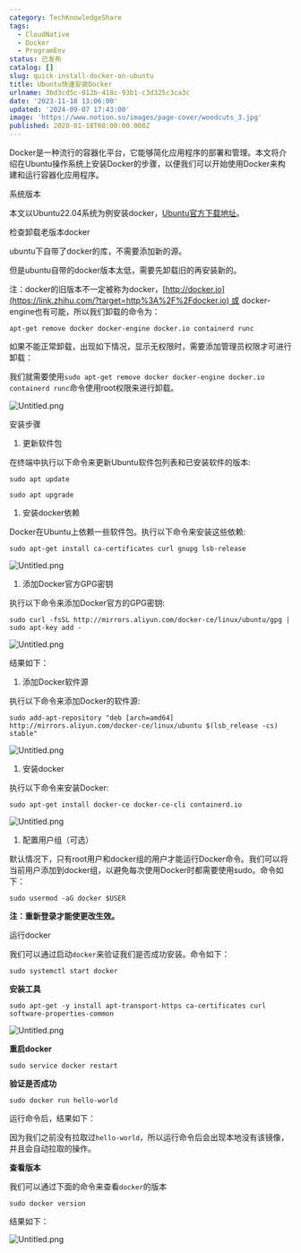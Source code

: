 ```yaml
---
category: TechKnowledgeShare
tags:
  - CloudNative
  - Docker
  - ProgramEnv
status: 已发布
catalog: []
slug: quick-install-docker-on-ubuntu
title: Ubuntu快速安装Docker
urlname: 3bd3cd5c-012b-418c-93b1-c3d325c3ca3c
date: '2023-11-18 13:06:00'
updated: '2024-09-07 17:43:00'
image: 'https://www.notion.so/images/page-cover/woodcuts_3.jpg'
published: 2020-01-18T08:00:00.000Z
---
```


Docker是一种流行的容器化平台，它能够简化应用程序的部署和管理。本文将介绍在Ubuntu操作系统上安装Docker的步骤，以便我们可以开始使用Docker来构建和运行容器化应用程序。


系统版本


本文以Ubuntu22.04系统为例安装docker，[Ubuntu官方下载地址](https://link.zhihu.com/?target=https%3A%2F%2Fubuntu.com%2Fdownload)。


检查卸载老版本docker


ubuntu下自带了docker的库，不需要添加新的源。


但是ubuntu自带的docker版本太低，需要先卸载旧的再安装新的。


注：docker的旧版本不一定被称为docker，[http://docker.io](https://link.zhihu.com/?target=http%3A%2F%2Fdocker.io) 或 docker-engine也有可能，所以我们卸载的命令为：


`apt-get remove docker docker-engine docker.io containerd runc`


如果不能正常卸载，出现如下情况，显示无权限时，需要添加管理员权限才可进行卸载：


我们就需要使用`sudo apt-get remove docker docker-engine docker.io containerd runc`命令使用root权限来进行卸载。


![Untitled.png](https://prod-files-secure.s3.us-west-2.amazonaws.com/5d24fe63-e567-4804-86f9-9fdc62e13082/39952d0f-7851-4550-b715-72a33876c773/Untitled.png?X-Amz-Algorithm=AWS4-HMAC-SHA256&X-Amz-Content-Sha256=UNSIGNED-PAYLOAD&X-Amz-Credential=ASIAZI2LB4663LY4LH37%2F20250212%2Fus-west-2%2Fs3%2Faws4_request&X-Amz-Date=20250212T053732Z&X-Amz-Expires=3600&X-Amz-Security-Token=IQoJb3JpZ2luX2VjEMn%2F%2F%2F%2F%2F%2F%2F%2F%2F%2FwEaCXVzLXdlc3QtMiJGMEQCIBnk4dEmNwju2ytyybGUKzdWDQguZCYrZo1YQ6Sj6q8fAiAJ78%2F%2FhR0l%2FDs%2FImZxPsOShyUx9CfZK5%2FegXDMxBkdwSqIBAji%2F%2F%2F%2F%2F%2F%2F%2F%2F%2F8BEAAaDDYzNzQyMzE4MzgwNSIMN6ffvRlZdpI8v7UXKtwD1WiHmwrqRf1UGczjRg8FWd6aJyb8Cln0LJYbTLCfAKVKxMMk5fuTtKnwR6ahO23%2B5PXXt80pgMrmhSEosW1lAqHzYKVGkuDY5WWDgPUj1l5GonhYRzFGjR%2BnEtJX3kKcrkSiNeXKj9uS3GQkYFN9ErGB161vSFA8AhrGGksu%2BvrQDy4c8n0rzlKwrZ%2F4m5h8cDBIC5hizx%2Bc1by6yC6vjJeXeNadI5x4tkA%2BrlAhEpEzjBNEeGemjcOMbZMRg9EakyWDxoTKjzh6vX8NJaxTQkln%2B%2B72S9NnISg3dEYkVk%2FjnD5hjlSDgXLx%2FSId3rtWwRHJFk3cBDs%2BvZ4b5965i1M12H9BFwWRPuVKzHRAesi3v8ripMOt3eOpgvypoX5g75MmolDfXHZoa9pFpzbTiMq%2Bcawr3Px7vqclCccnW9E0tifWewQkCsbLTJnl6PJV1jo4ZfGF%2F709ibbuaqfmQpP8wLT0pvh3OeWjbGFhmVrk8a8sR7wgrVvQftp2u2Qvm0V4PKGS%2F7mXuH0RnfbMRmgPx9oWR%2FhoYen3vYINHFYC6MwFnA02sdYuWf3VLu69qIxeLgRSWRRcRpXyCj6CVNgjwHy%2BnXhN6lYPAHIdH8vkcdFuY8yYwbKocAkwmO2vvQY6pgGvt1l85ViEeMi0oMA07XV3%2FvOWQSTjg7PRohpsgDpyq9Qq%2FgryMEm0kWaMzx5g7yeIlZYR%2FSlKUf1MYnPFcXwv0r3MEhEcqYsIuBcDS9YJCaRkuCgCZBRMcEcr13GF2EQtCK9nTEkzbWnbfE5T%2BObZgqhVcjM%2Fau60y6xkgxybXO%2FZU8uGNtdAKMnha9qBsYDwPJhRdCUHvEVIxNosA7aE7CkBRpT4&X-Amz-Signature=b007d565e4010964bfbe988113a1f405652f871ee467ba7f3f310f310b27925f&X-Amz-SignedHeaders=host&x-id=GetObject)


安装步骤

1. 更新软件包

在终端中执行以下命令来更新Ubuntu软件包列表和已安装软件的版本:


`sudo apt update`


`sudo apt upgrade`

1. 安装docker依赖

Docker在Ubuntu上依赖一些软件包。执行以下命令来安装这些依赖:


`sudo apt-get install ca-certificates curl gnupg lsb-release`


![Untitled.png](https://prod-files-secure.s3.us-west-2.amazonaws.com/5d24fe63-e567-4804-86f9-9fdc62e13082/b5a549a8-6621-4824-a151-93e8b0592f14/Untitled.png?X-Amz-Algorithm=AWS4-HMAC-SHA256&X-Amz-Content-Sha256=UNSIGNED-PAYLOAD&X-Amz-Credential=ASIAZI2LB4663LY4LH37%2F20250212%2Fus-west-2%2Fs3%2Faws4_request&X-Amz-Date=20250212T053732Z&X-Amz-Expires=3600&X-Amz-Security-Token=IQoJb3JpZ2luX2VjEMn%2F%2F%2F%2F%2F%2F%2F%2F%2F%2FwEaCXVzLXdlc3QtMiJGMEQCIBnk4dEmNwju2ytyybGUKzdWDQguZCYrZo1YQ6Sj6q8fAiAJ78%2F%2FhR0l%2FDs%2FImZxPsOShyUx9CfZK5%2FegXDMxBkdwSqIBAji%2F%2F%2F%2F%2F%2F%2F%2F%2F%2F8BEAAaDDYzNzQyMzE4MzgwNSIMN6ffvRlZdpI8v7UXKtwD1WiHmwrqRf1UGczjRg8FWd6aJyb8Cln0LJYbTLCfAKVKxMMk5fuTtKnwR6ahO23%2B5PXXt80pgMrmhSEosW1lAqHzYKVGkuDY5WWDgPUj1l5GonhYRzFGjR%2BnEtJX3kKcrkSiNeXKj9uS3GQkYFN9ErGB161vSFA8AhrGGksu%2BvrQDy4c8n0rzlKwrZ%2F4m5h8cDBIC5hizx%2Bc1by6yC6vjJeXeNadI5x4tkA%2BrlAhEpEzjBNEeGemjcOMbZMRg9EakyWDxoTKjzh6vX8NJaxTQkln%2B%2B72S9NnISg3dEYkVk%2FjnD5hjlSDgXLx%2FSId3rtWwRHJFk3cBDs%2BvZ4b5965i1M12H9BFwWRPuVKzHRAesi3v8ripMOt3eOpgvypoX5g75MmolDfXHZoa9pFpzbTiMq%2Bcawr3Px7vqclCccnW9E0tifWewQkCsbLTJnl6PJV1jo4ZfGF%2F709ibbuaqfmQpP8wLT0pvh3OeWjbGFhmVrk8a8sR7wgrVvQftp2u2Qvm0V4PKGS%2F7mXuH0RnfbMRmgPx9oWR%2FhoYen3vYINHFYC6MwFnA02sdYuWf3VLu69qIxeLgRSWRRcRpXyCj6CVNgjwHy%2BnXhN6lYPAHIdH8vkcdFuY8yYwbKocAkwmO2vvQY6pgGvt1l85ViEeMi0oMA07XV3%2FvOWQSTjg7PRohpsgDpyq9Qq%2FgryMEm0kWaMzx5g7yeIlZYR%2FSlKUf1MYnPFcXwv0r3MEhEcqYsIuBcDS9YJCaRkuCgCZBRMcEcr13GF2EQtCK9nTEkzbWnbfE5T%2BObZgqhVcjM%2Fau60y6xkgxybXO%2FZU8uGNtdAKMnha9qBsYDwPJhRdCUHvEVIxNosA7aE7CkBRpT4&X-Amz-Signature=0dcca59229e997cb3102afa82c1fb7e8ea684a22e3bbc85c79d698324e168cc1&X-Amz-SignedHeaders=host&x-id=GetObject)

1. 添加Docker官方GPG密钥

执行以下命令来添加Docker官方的GPG密钥:


`sudo curl -fsSL http://mirrors.aliyun.com/docker-ce/linux/ubuntu/gpg | sudo apt-key add -`


![Untitled.png](https://prod-files-secure.s3.us-west-2.amazonaws.com/5d24fe63-e567-4804-86f9-9fdc62e13082/98014b5e-f5b7-4b16-804e-ab6917971bd3/Untitled.png?X-Amz-Algorithm=AWS4-HMAC-SHA256&X-Amz-Content-Sha256=UNSIGNED-PAYLOAD&X-Amz-Credential=ASIAZI2LB4663LY4LH37%2F20250212%2Fus-west-2%2Fs3%2Faws4_request&X-Amz-Date=20250212T053732Z&X-Amz-Expires=3600&X-Amz-Security-Token=IQoJb3JpZ2luX2VjEMn%2F%2F%2F%2F%2F%2F%2F%2F%2F%2FwEaCXVzLXdlc3QtMiJGMEQCIBnk4dEmNwju2ytyybGUKzdWDQguZCYrZo1YQ6Sj6q8fAiAJ78%2F%2FhR0l%2FDs%2FImZxPsOShyUx9CfZK5%2FegXDMxBkdwSqIBAji%2F%2F%2F%2F%2F%2F%2F%2F%2F%2F8BEAAaDDYzNzQyMzE4MzgwNSIMN6ffvRlZdpI8v7UXKtwD1WiHmwrqRf1UGczjRg8FWd6aJyb8Cln0LJYbTLCfAKVKxMMk5fuTtKnwR6ahO23%2B5PXXt80pgMrmhSEosW1lAqHzYKVGkuDY5WWDgPUj1l5GonhYRzFGjR%2BnEtJX3kKcrkSiNeXKj9uS3GQkYFN9ErGB161vSFA8AhrGGksu%2BvrQDy4c8n0rzlKwrZ%2F4m5h8cDBIC5hizx%2Bc1by6yC6vjJeXeNadI5x4tkA%2BrlAhEpEzjBNEeGemjcOMbZMRg9EakyWDxoTKjzh6vX8NJaxTQkln%2B%2B72S9NnISg3dEYkVk%2FjnD5hjlSDgXLx%2FSId3rtWwRHJFk3cBDs%2BvZ4b5965i1M12H9BFwWRPuVKzHRAesi3v8ripMOt3eOpgvypoX5g75MmolDfXHZoa9pFpzbTiMq%2Bcawr3Px7vqclCccnW9E0tifWewQkCsbLTJnl6PJV1jo4ZfGF%2F709ibbuaqfmQpP8wLT0pvh3OeWjbGFhmVrk8a8sR7wgrVvQftp2u2Qvm0V4PKGS%2F7mXuH0RnfbMRmgPx9oWR%2FhoYen3vYINHFYC6MwFnA02sdYuWf3VLu69qIxeLgRSWRRcRpXyCj6CVNgjwHy%2BnXhN6lYPAHIdH8vkcdFuY8yYwbKocAkwmO2vvQY6pgGvt1l85ViEeMi0oMA07XV3%2FvOWQSTjg7PRohpsgDpyq9Qq%2FgryMEm0kWaMzx5g7yeIlZYR%2FSlKUf1MYnPFcXwv0r3MEhEcqYsIuBcDS9YJCaRkuCgCZBRMcEcr13GF2EQtCK9nTEkzbWnbfE5T%2BObZgqhVcjM%2Fau60y6xkgxybXO%2FZU8uGNtdAKMnha9qBsYDwPJhRdCUHvEVIxNosA7aE7CkBRpT4&X-Amz-Signature=133cd1256639203c42f01e6459d59911355d1b1df5f2a65b232341a735dea9d3&X-Amz-SignedHeaders=host&x-id=GetObject)


结果如下：

1. 添加Docker软件源

执行以下命令来添加Docker的软件源:


`sudo add-apt-repository "deb [arch=amd64] http://mirrors.aliyun.com/docker-ce/linux/ubuntu $(lsb_release -cs) stable"`


![Untitled.png](https://prod-files-secure.s3.us-west-2.amazonaws.com/5d24fe63-e567-4804-86f9-9fdc62e13082/7fc5bdbe-9d4c-48b8-ba03-3309380f47ba/Untitled.png?X-Amz-Algorithm=AWS4-HMAC-SHA256&X-Amz-Content-Sha256=UNSIGNED-PAYLOAD&X-Amz-Credential=ASIAZI2LB4663LY4LH37%2F20250212%2Fus-west-2%2Fs3%2Faws4_request&X-Amz-Date=20250212T053732Z&X-Amz-Expires=3600&X-Amz-Security-Token=IQoJb3JpZ2luX2VjEMn%2F%2F%2F%2F%2F%2F%2F%2F%2F%2FwEaCXVzLXdlc3QtMiJGMEQCIBnk4dEmNwju2ytyybGUKzdWDQguZCYrZo1YQ6Sj6q8fAiAJ78%2F%2FhR0l%2FDs%2FImZxPsOShyUx9CfZK5%2FegXDMxBkdwSqIBAji%2F%2F%2F%2F%2F%2F%2F%2F%2F%2F8BEAAaDDYzNzQyMzE4MzgwNSIMN6ffvRlZdpI8v7UXKtwD1WiHmwrqRf1UGczjRg8FWd6aJyb8Cln0LJYbTLCfAKVKxMMk5fuTtKnwR6ahO23%2B5PXXt80pgMrmhSEosW1lAqHzYKVGkuDY5WWDgPUj1l5GonhYRzFGjR%2BnEtJX3kKcrkSiNeXKj9uS3GQkYFN9ErGB161vSFA8AhrGGksu%2BvrQDy4c8n0rzlKwrZ%2F4m5h8cDBIC5hizx%2Bc1by6yC6vjJeXeNadI5x4tkA%2BrlAhEpEzjBNEeGemjcOMbZMRg9EakyWDxoTKjzh6vX8NJaxTQkln%2B%2B72S9NnISg3dEYkVk%2FjnD5hjlSDgXLx%2FSId3rtWwRHJFk3cBDs%2BvZ4b5965i1M12H9BFwWRPuVKzHRAesi3v8ripMOt3eOpgvypoX5g75MmolDfXHZoa9pFpzbTiMq%2Bcawr3Px7vqclCccnW9E0tifWewQkCsbLTJnl6PJV1jo4ZfGF%2F709ibbuaqfmQpP8wLT0pvh3OeWjbGFhmVrk8a8sR7wgrVvQftp2u2Qvm0V4PKGS%2F7mXuH0RnfbMRmgPx9oWR%2FhoYen3vYINHFYC6MwFnA02sdYuWf3VLu69qIxeLgRSWRRcRpXyCj6CVNgjwHy%2BnXhN6lYPAHIdH8vkcdFuY8yYwbKocAkwmO2vvQY6pgGvt1l85ViEeMi0oMA07XV3%2FvOWQSTjg7PRohpsgDpyq9Qq%2FgryMEm0kWaMzx5g7yeIlZYR%2FSlKUf1MYnPFcXwv0r3MEhEcqYsIuBcDS9YJCaRkuCgCZBRMcEcr13GF2EQtCK9nTEkzbWnbfE5T%2BObZgqhVcjM%2Fau60y6xkgxybXO%2FZU8uGNtdAKMnha9qBsYDwPJhRdCUHvEVIxNosA7aE7CkBRpT4&X-Amz-Signature=4452ad6a987e571fa9b68cf46dc65a8eeb90d1b9cf9908333e7265375799905a&X-Amz-SignedHeaders=host&x-id=GetObject)

1. 安装docker

执行以下命令来安装Docker:


`sudo apt-get install docker-ce docker-ce-cli containerd.io`


![Untitled.png](https://prod-files-secure.s3.us-west-2.amazonaws.com/5d24fe63-e567-4804-86f9-9fdc62e13082/d5ede442-ffc5-49c3-a76a-76559a797244/Untitled.png?X-Amz-Algorithm=AWS4-HMAC-SHA256&X-Amz-Content-Sha256=UNSIGNED-PAYLOAD&X-Amz-Credential=ASIAZI2LB4663LY4LH37%2F20250212%2Fus-west-2%2Fs3%2Faws4_request&X-Amz-Date=20250212T053732Z&X-Amz-Expires=3600&X-Amz-Security-Token=IQoJb3JpZ2luX2VjEMn%2F%2F%2F%2F%2F%2F%2F%2F%2F%2FwEaCXVzLXdlc3QtMiJGMEQCIBnk4dEmNwju2ytyybGUKzdWDQguZCYrZo1YQ6Sj6q8fAiAJ78%2F%2FhR0l%2FDs%2FImZxPsOShyUx9CfZK5%2FegXDMxBkdwSqIBAji%2F%2F%2F%2F%2F%2F%2F%2F%2F%2F8BEAAaDDYzNzQyMzE4MzgwNSIMN6ffvRlZdpI8v7UXKtwD1WiHmwrqRf1UGczjRg8FWd6aJyb8Cln0LJYbTLCfAKVKxMMk5fuTtKnwR6ahO23%2B5PXXt80pgMrmhSEosW1lAqHzYKVGkuDY5WWDgPUj1l5GonhYRzFGjR%2BnEtJX3kKcrkSiNeXKj9uS3GQkYFN9ErGB161vSFA8AhrGGksu%2BvrQDy4c8n0rzlKwrZ%2F4m5h8cDBIC5hizx%2Bc1by6yC6vjJeXeNadI5x4tkA%2BrlAhEpEzjBNEeGemjcOMbZMRg9EakyWDxoTKjzh6vX8NJaxTQkln%2B%2B72S9NnISg3dEYkVk%2FjnD5hjlSDgXLx%2FSId3rtWwRHJFk3cBDs%2BvZ4b5965i1M12H9BFwWRPuVKzHRAesi3v8ripMOt3eOpgvypoX5g75MmolDfXHZoa9pFpzbTiMq%2Bcawr3Px7vqclCccnW9E0tifWewQkCsbLTJnl6PJV1jo4ZfGF%2F709ibbuaqfmQpP8wLT0pvh3OeWjbGFhmVrk8a8sR7wgrVvQftp2u2Qvm0V4PKGS%2F7mXuH0RnfbMRmgPx9oWR%2FhoYen3vYINHFYC6MwFnA02sdYuWf3VLu69qIxeLgRSWRRcRpXyCj6CVNgjwHy%2BnXhN6lYPAHIdH8vkcdFuY8yYwbKocAkwmO2vvQY6pgGvt1l85ViEeMi0oMA07XV3%2FvOWQSTjg7PRohpsgDpyq9Qq%2FgryMEm0kWaMzx5g7yeIlZYR%2FSlKUf1MYnPFcXwv0r3MEhEcqYsIuBcDS9YJCaRkuCgCZBRMcEcr13GF2EQtCK9nTEkzbWnbfE5T%2BObZgqhVcjM%2Fau60y6xkgxybXO%2FZU8uGNtdAKMnha9qBsYDwPJhRdCUHvEVIxNosA7aE7CkBRpT4&X-Amz-Signature=8e7e05f5d7ed116c2446d3a2165f75e810aa3b01e3caa9b5d48e5a9da9c69b26&X-Amz-SignedHeaders=host&x-id=GetObject)

1. 配置用户组（可选）

默认情况下，只有root用户和docker组的用户才能运行Docker命令。我们可以将当前用户添加到docker组，以避免每次使用Docker时都需要使用sudo。命令如下：


`sudo usermod -aG docker $USER`


**注：重新登录才能使更改生效。**


运行docker


我们可以通过启动`docker`来验证我们是否成功安装。命令如下：


`sudo systemctl start docker`


**安装工具**


`sudo apt-get -y install apt-transport-https ca-certificates curl software-properties-common`


![Untitled.png](https://prod-files-secure.s3.us-west-2.amazonaws.com/5d24fe63-e567-4804-86f9-9fdc62e13082/0c3615c1-94db-46f5-9743-68bb221a9964/Untitled.png?X-Amz-Algorithm=AWS4-HMAC-SHA256&X-Amz-Content-Sha256=UNSIGNED-PAYLOAD&X-Amz-Credential=ASIAZI2LB4663LY4LH37%2F20250212%2Fus-west-2%2Fs3%2Faws4_request&X-Amz-Date=20250212T053732Z&X-Amz-Expires=3600&X-Amz-Security-Token=IQoJb3JpZ2luX2VjEMn%2F%2F%2F%2F%2F%2F%2F%2F%2F%2FwEaCXVzLXdlc3QtMiJGMEQCIBnk4dEmNwju2ytyybGUKzdWDQguZCYrZo1YQ6Sj6q8fAiAJ78%2F%2FhR0l%2FDs%2FImZxPsOShyUx9CfZK5%2FegXDMxBkdwSqIBAji%2F%2F%2F%2F%2F%2F%2F%2F%2F%2F8BEAAaDDYzNzQyMzE4MzgwNSIMN6ffvRlZdpI8v7UXKtwD1WiHmwrqRf1UGczjRg8FWd6aJyb8Cln0LJYbTLCfAKVKxMMk5fuTtKnwR6ahO23%2B5PXXt80pgMrmhSEosW1lAqHzYKVGkuDY5WWDgPUj1l5GonhYRzFGjR%2BnEtJX3kKcrkSiNeXKj9uS3GQkYFN9ErGB161vSFA8AhrGGksu%2BvrQDy4c8n0rzlKwrZ%2F4m5h8cDBIC5hizx%2Bc1by6yC6vjJeXeNadI5x4tkA%2BrlAhEpEzjBNEeGemjcOMbZMRg9EakyWDxoTKjzh6vX8NJaxTQkln%2B%2B72S9NnISg3dEYkVk%2FjnD5hjlSDgXLx%2FSId3rtWwRHJFk3cBDs%2BvZ4b5965i1M12H9BFwWRPuVKzHRAesi3v8ripMOt3eOpgvypoX5g75MmolDfXHZoa9pFpzbTiMq%2Bcawr3Px7vqclCccnW9E0tifWewQkCsbLTJnl6PJV1jo4ZfGF%2F709ibbuaqfmQpP8wLT0pvh3OeWjbGFhmVrk8a8sR7wgrVvQftp2u2Qvm0V4PKGS%2F7mXuH0RnfbMRmgPx9oWR%2FhoYen3vYINHFYC6MwFnA02sdYuWf3VLu69qIxeLgRSWRRcRpXyCj6CVNgjwHy%2BnXhN6lYPAHIdH8vkcdFuY8yYwbKocAkwmO2vvQY6pgGvt1l85ViEeMi0oMA07XV3%2FvOWQSTjg7PRohpsgDpyq9Qq%2FgryMEm0kWaMzx5g7yeIlZYR%2FSlKUf1MYnPFcXwv0r3MEhEcqYsIuBcDS9YJCaRkuCgCZBRMcEcr13GF2EQtCK9nTEkzbWnbfE5T%2BObZgqhVcjM%2Fau60y6xkgxybXO%2FZU8uGNtdAKMnha9qBsYDwPJhRdCUHvEVIxNosA7aE7CkBRpT4&X-Amz-Signature=90fad51e27e76e655ab2e4b5ae489e80ffbfa75cd38aae0906b0230d7fe0a2a3&X-Amz-SignedHeaders=host&x-id=GetObject)


**重启docker**


`sudo service docker restart`


**验证是否成功**


`sudo docker run hello-world`


运行命令后，结果如下：


因为我们之前没有拉取过`hello-world`，所以运行命令后会出现本地没有该镜像，并且会自动拉取的操作。


**查看版本**


我们可以通过下面的命令来查看`docker`的版本


`sudo docker version`


结果如下：


![Untitled.png](https://prod-files-secure.s3.us-west-2.amazonaws.com/5d24fe63-e567-4804-86f9-9fdc62e13082/efdb509a-3c1e-41a3-91ee-a1bd88793688/Untitled.png?X-Amz-Algorithm=AWS4-HMAC-SHA256&X-Amz-Content-Sha256=UNSIGNED-PAYLOAD&X-Amz-Credential=ASIAZI2LB4663LY4LH37%2F20250212%2Fus-west-2%2Fs3%2Faws4_request&X-Amz-Date=20250212T053732Z&X-Amz-Expires=3600&X-Amz-Security-Token=IQoJb3JpZ2luX2VjEMn%2F%2F%2F%2F%2F%2F%2F%2F%2F%2FwEaCXVzLXdlc3QtMiJGMEQCIBnk4dEmNwju2ytyybGUKzdWDQguZCYrZo1YQ6Sj6q8fAiAJ78%2F%2FhR0l%2FDs%2FImZxPsOShyUx9CfZK5%2FegXDMxBkdwSqIBAji%2F%2F%2F%2F%2F%2F%2F%2F%2F%2F8BEAAaDDYzNzQyMzE4MzgwNSIMN6ffvRlZdpI8v7UXKtwD1WiHmwrqRf1UGczjRg8FWd6aJyb8Cln0LJYbTLCfAKVKxMMk5fuTtKnwR6ahO23%2B5PXXt80pgMrmhSEosW1lAqHzYKVGkuDY5WWDgPUj1l5GonhYRzFGjR%2BnEtJX3kKcrkSiNeXKj9uS3GQkYFN9ErGB161vSFA8AhrGGksu%2BvrQDy4c8n0rzlKwrZ%2F4m5h8cDBIC5hizx%2Bc1by6yC6vjJeXeNadI5x4tkA%2BrlAhEpEzjBNEeGemjcOMbZMRg9EakyWDxoTKjzh6vX8NJaxTQkln%2B%2B72S9NnISg3dEYkVk%2FjnD5hjlSDgXLx%2FSId3rtWwRHJFk3cBDs%2BvZ4b5965i1M12H9BFwWRPuVKzHRAesi3v8ripMOt3eOpgvypoX5g75MmolDfXHZoa9pFpzbTiMq%2Bcawr3Px7vqclCccnW9E0tifWewQkCsbLTJnl6PJV1jo4ZfGF%2F709ibbuaqfmQpP8wLT0pvh3OeWjbGFhmVrk8a8sR7wgrVvQftp2u2Qvm0V4PKGS%2F7mXuH0RnfbMRmgPx9oWR%2FhoYen3vYINHFYC6MwFnA02sdYuWf3VLu69qIxeLgRSWRRcRpXyCj6CVNgjwHy%2BnXhN6lYPAHIdH8vkcdFuY8yYwbKocAkwmO2vvQY6pgGvt1l85ViEeMi0oMA07XV3%2FvOWQSTjg7PRohpsgDpyq9Qq%2FgryMEm0kWaMzx5g7yeIlZYR%2FSlKUf1MYnPFcXwv0r3MEhEcqYsIuBcDS9YJCaRkuCgCZBRMcEcr13GF2EQtCK9nTEkzbWnbfE5T%2BObZgqhVcjM%2Fau60y6xkgxybXO%2FZU8uGNtdAKMnha9qBsYDwPJhRdCUHvEVIxNosA7aE7CkBRpT4&X-Amz-Signature=22c4fe13bf0d05c419cf47c3cf393e4b4aff4e5f8a683b176b62bc25f9d4a512&X-Amz-SignedHeaders=host&x-id=GetObject)

